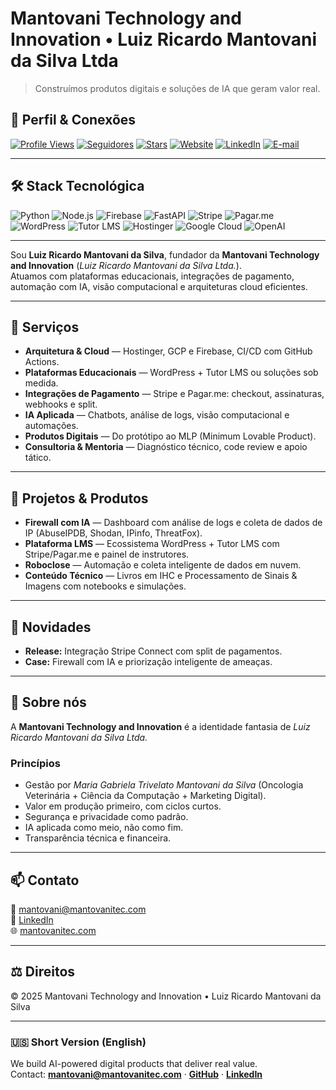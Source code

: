 # Mantovani Technology and Innovation • Luiz Ricardo Mantovani da Silva Ltda

> Construímos produtos digitais e soluções de IA que geram valor real.

## 👤 Perfil & Conexões

[![Profile Views](https://komarev.com/ghpvc/?username=LuizRMSilva1973&style=flat-square)](https://github.com/LuizRMSilva1973)
[![Seguidores](https://img.shields.io/github/followers/LuizRMSilva1973?label=Seguidores&style=flat-square&cacheSeconds=3600)](https://github.com/LuizRMSilva1973?tab=followers)
[![Stars](https://img.shields.io/github/stars/LuizRMSilva1973?affiliations=OWNER&style=flat-square&label=Stars&cacheSeconds=3600)](https://github.com/LuizRMSilva1973?tab=stars)
[![Website](https://img.shields.io/badge/site-mantovanitec.com-0ea5e9?style=flat-square)](https://mantovanitec.com)
[![LinkedIn](https://img.shields.io/badge/LinkedIn-Luiz%20Ricardo%20Mantovani%20da%20Silva-0a66c2?style=flat-square&logo=linkedin&logoColor=white)](https://www.linkedin.com/in/luiz-ricardo-mantovani-da-silva-926958160/)
[![E-mail](https://img.shields.io/badge/email-mantovani%40mantovanitec.com-10b981?style=flat-square)](mailto:mantovani@mantovanitec.com)

---

## 🛠️ Stack Tecnológica

![Python](https://img.shields.io/badge/Python-3776AB?style=flat-square&logo=python&logoColor=white)
![Node.js](https://img.shields.io/badge/Node.js-339933?style=flat-square&logo=node.js&logoColor=white)
![Firebase](https://img.shields.io/badge/Firebase-FFCA28?style=flat-square&logo=firebase&logoColor=black)
![FastAPI](https://img.shields.io/badge/FastAPI-009688?style=flat-square&logo=fastapi&logoColor=white)
![Stripe](https://img.shields.io/badge/Stripe-635BFF?style=flat-square&logo=stripe&logoColor=white)
![Pagar.me](https://img.shields.io/badge/Pagar.me-27AE60?style=flat-square&logo=pagseguro&logoColor=white)
![WordPress](https://img.shields.io/badge/WordPress-21759B?style=flat-square&logo=wordpress&logoColor=white)
![Tutor LMS](https://img.shields.io/badge/Tutor%20LMS-2ECC71?style=flat-square&logo=leanpub&logoColor=white)
![Hostinger](https://img.shields.io/badge/Hostinger-6741D9?style=flat-square&logo=vercel&logoColor=white)
![Google Cloud](https://img.shields.io/badge/Google%20Cloud-4285F4?style=flat-square&logo=google-cloud&logoColor=white)
![OpenAI](https://img.shields.io/badge/OpenAI-412991?style=flat-square&logo=openai&logoColor=white)

---

Sou **Luiz Ricardo Mantovani da Silva**, fundador da **Mantovani Technology and Innovation** (*Luiz Ricardo Mantovani da Silva Ltda.*).  
Atuamos com plataformas educacionais, integrações de pagamento, automação com IA, visão computacional e arquiteturas cloud eficientes.

---

## 🚀 Serviços
- **Arquitetura & Cloud** — Hostinger, GCP e Firebase, CI/CD com GitHub Actions.
- **Plataformas Educacionais** — WordPress + Tutor LMS ou soluções sob medida.
- **Integrações de Pagamento** — Stripe e Pagar.me: checkout, assinaturas, webhooks e split.
- **IA Aplicada** — Chatbots, análise de logs, visão computacional e automações.
- **Produtos Digitais** — Do protótipo ao MLP (Minimum Lovable Product).
- **Consultoria & Mentoria** — Diagnóstico técnico, code review e apoio tático.

---

## 📂 Projetos & Produtos
- **Firewall com IA** — Dashboard com análise de logs e coleta de dados de IP (AbuseIPDB, Shodan, IPinfo, ThreatFox).
- **Plataforma LMS** — Ecossistema WordPress + Tutor LMS com Stripe/Pagar.me e painel de instrutores.
- **Roboclose** — Automação e coleta inteligente de dados em nuvem.
- **Conteúdo Técnico** — Livros em IHC e Processamento de Sinais & Imagens com notebooks e simulações.

---

## 📰 Novidades
- **Release:** Integração Stripe Connect com split de pagamentos.  
- **Case:** Firewall com IA e priorização inteligente de ameaças.

---

## 👥 Sobre nós
A **Mantovani Technology and Innovation** é a identidade fantasia de *Luiz Ricardo Mantovani da Silva Ltda.*  

### Princípios
- Gestão por *Maria Gabriela Trivelato Mantovani da Silva* (Oncologia Veterinária + Ciência da Computação + Marketing Digital).  
- Valor em produção primeiro, com ciclos curtos.  
- Segurança e privacidade como padrão.  
- IA aplicada como meio, não como fim.  
- Transparência técnica e financeira.  

---

## 📫 Contato
📧 [mantovani@mantovanitec.com](mailto:mantovani@mantovanitec.com)  
🔗 [LinkedIn](https://www.linkedin.com/in/luiz-ricardo-mantovani-da-silva-926958160/)  
🌐 [mantovanitec.com](https://mantovanitec.com)

---


## ⚖️ Direitos
© 2025 Mantovani Technology and Innovation • Luiz Ricardo Mantovani da Silva

---

### 🇺🇸 Short Version (English)
We build AI-powered digital products that deliver real value.  
Contact: **[mantovani@mantovanitec.com](mailto:mantovani@mantovanitec.com)** · **[GitHub](https://github.com/mantovani36)** · **[LinkedIn](https://www.linkedin.com/in/luiz-ricardo-mantovani-da-silva-926958160/)**
